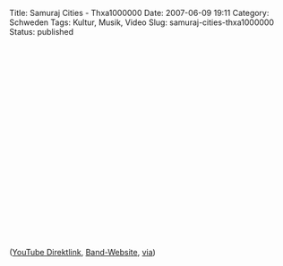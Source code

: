 Title: Samuraj Cities - Thxa1000000
Date: 2007-06-09 19:11
Category: Schweden
Tags: Kultur, Musik, Video
Slug: samuraj-cities-thxa1000000
Status: published

<p>
<object width="425" height="350">
<param name="movie" value="http://www.youtube.com/v/nn9Qzmi6jUU"></param><param name="wmode" value="transparent"></param>
<embed src="http://www.youtube.com/v/nn9Qzmi6jUU" type="application/x-shockwave-flash" wmode="transparent" width="425" height="350">
</embed>
</object>
  
([YouTube Direktlink](https://www.youtube.com/watch?v=nn9Qzmi6jUU),
[Band-Website](http://www.samurajcities.com/),
[via](http://absolutnoise.blogspot.com/2007/05/right-now-best-swedish-band-is.html))
</p>

